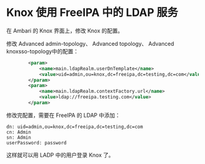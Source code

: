 # Knox 使用 FreeIPA 中的 LDAP 服务

在 Ambari 的 Knox 界面上，修改 Knox 的配置。

修改  Advanced admin-topology、 Advanced topology、 Advanced knoxsso-topology中的配置：

```xml
        <param>
            <name>main.ldapRealm.userDnTemplate</name>
            <value>uid=admin,ou=knox,dc=freeipa,dc=testing,dc=com</value>
        </param>
        <param>
            <name>main.ldapRealm.contextFactory.url</name>
            <value>ldap://freeipa.testing.com</value>
        </param>
```

修改完配置，需要在 FreeIPA 的 LDAP 中添加：

```
dn: uid=admin,ou=knox,dc=freeipa,dc=testing,dc=com
cn: Admin
sn: Admin
userPassword: password
```

这样就可以用 LADP 中的用户登录 Knox 了。